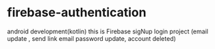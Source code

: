 # firebase-authentication<br>
android development(kotlin)
this is Firebase sigNup login project
(email update , send link email password update, account deleted)
